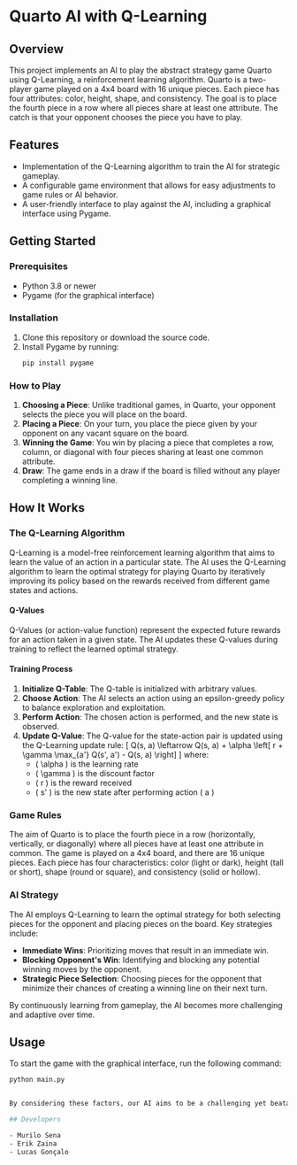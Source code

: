 # Quarto AI with Q-Learning

## Overview
This project implements an AI to play the abstract strategy game Quarto using Q-Learning, a reinforcement learning algorithm. Quarto is a two-player game played on a 4x4 board with 16 unique pieces. Each piece has four attributes: color, height, shape, and consistency. The goal is to place the fourth piece in a row where all pieces share at least one attribute. The catch is that your opponent chooses the piece you have to play.

## Features
- Implementation of the Q-Learning algorithm to train the AI for strategic gameplay.
- A configurable game environment that allows for easy adjustments to game rules or AI behavior.
- A user-friendly interface to play against the AI, including a graphical interface using Pygame.

## Getting Started
### Prerequisites
- Python 3.8 or newer
- Pygame (for the graphical interface)

### Installation
1. Clone this repository or download the source code.
2. Install Pygame by running:
    ```bash
    pip install pygame
    ```

### How to Play

1. **Choosing a Piece**: Unlike traditional games, in Quarto, your opponent selects the piece you will place on the board.
2. **Placing a Piece**: On your turn, you place the piece given by your opponent on any vacant square on the board.
3. **Winning the Game**: You win by placing a piece that completes a row, column, or diagonal with four pieces sharing at least one common attribute.
4. **Draw**: The game ends in a draw if the board is filled without any player completing a winning line.

## How It Works
### The Q-Learning Algorithm
Q-Learning is a model-free reinforcement learning algorithm that aims to learn the value of an action in a particular state. The AI uses the Q-Learning algorithm to learn the optimal strategy for playing Quarto by iteratively improving its policy based on the rewards received from different game states and actions.

#### Q-Values
Q-Values (or action-value function) represent the expected future rewards for an action taken in a given state. The AI updates these Q-values during training to reflect the learned optimal strategy.

#### Training Process
1. **Initialize Q-Table**: The Q-table is initialized with arbitrary values.
2. **Choose Action**: The AI selects an action using an epsilon-greedy policy to balance exploration and exploitation.
3. **Perform Action**: The chosen action is performed, and the new state is observed.
4. **Update Q-Value**: The Q-value for the state-action pair is updated using the Q-Learning update rule:
   \[
   Q(s, a) \leftarrow Q(s, a) + \alpha \left[ r + \gamma \max_{a'} Q(s', a') - Q(s, a) \right]
   \]
   where:
   - \( \alpha \) is the learning rate
   - \( \gamma \) is the discount factor
   - \( r \) is the reward received
   - \( s' \) is the new state after performing action \( a \)

### Game Rules
The aim of Quarto is to place the fourth piece in a row (horizontally, vertically, or diagonally) where all pieces have at least one attribute in common. The game is played on a 4x4 board, and there are 16 unique pieces. Each piece has four characteristics: color (light or dark), height (tall or short), shape (round or square), and consistency (solid or hollow).

### AI Strategy
The AI employs Q-Learning to learn the optimal strategy for both selecting pieces for the opponent and placing pieces on the board. Key strategies include:

- **Immediate Wins**: Prioritizing moves that result in an immediate win.
- **Blocking Opponent's Win**: Identifying and blocking any potential winning moves by the opponent.
- **Strategic Piece Selection**: Choosing pieces for the opponent that minimize their chances of creating a winning line on their next turn.

By continuously learning from gameplay, the AI becomes more challenging and adaptive over time.

## Usage
To start the game with the graphical interface, run the following command:
```bash
python main.py


By considering these factors, our AI aims to be a challenging yet beatable opponent, making the game enjoyable for players of all skill levels.

## Developers

- Murilo Sena
- Erik Zaina
- Lucas Gonçalo
